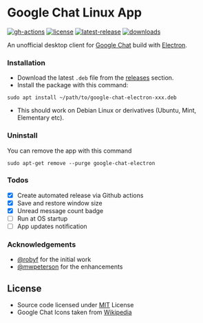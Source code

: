 # Google Chat Linux App

[![gh-actions](https://github.com/ankurk91/google-chat-electron-linux/workflows/release/badge.svg)](https://github.com/ankurk91/google-chat-electron-linux/actions)
[![license](https://badgen.net/github/license/ankurk91/google-chat-electron-linux)](https://github.com/ankurk91/google-chat-electron-linux)
[![latest-release](https://badgen.net/github/release/ankurk91/google-chat-electron-linux)](https://github.com/ankurk91/google-chat-electron-linux/tags)
[![downloads](https://badgen.net/github/assets-dl/ankurk91/google-chat-electron-linux)](https://github.com/ankurk91/google-chat-electron-linux/releases)

An unofficial desktop client for [Google Chat](https://chat.google.com/) build with [Electron](https://www.electronjs.org/).

### Installation
* Download the latest `.deb` file from the [releases](https://github.com/ankurk91/google-chat-electron-linux/releases) section.
* Install the package with this command:
```
sudo apt install ~/path/to/google-chat-electron-xxx.deb
```
* This should work on Debian Linux or derivatives (Ubuntu, Mint, Elementary etc).

### Uninstall
You can remove the app with this command
```
sudo apt-get remove --purge google-chat-electron
```

### Todos
* [x] Create automated release via Github actions
* [x] Save and restore window size 
* [x] Unread message count badge
* [ ] Run at OS startup
* [ ] App updates notification

### Acknowledgements
* [@robyf](https://github.com/robyf) for the initial work
* [@mwpeterson](https://github.com/mwpeterson) for the enhancements

## License
* Source code licensed under [MIT](LICENSE.txt) License
* Google Chat Icons taken from [Wikipedia](https://en.wikipedia.org/wiki/Google_Chat)
